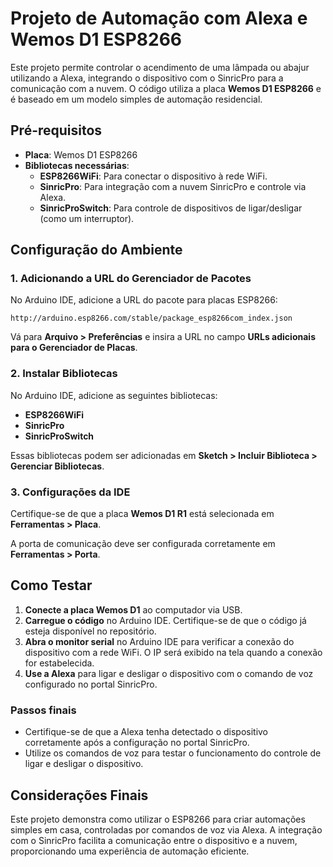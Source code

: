 
# Projeto de Automação com Alexa e Wemos D1 ESP8266

Este projeto permite controlar o acendimento de uma lâmpada ou abajur utilizando a Alexa, integrando o dispositivo com o SinricPro para a comunicação com a nuvem. O código utiliza a placa **Wemos D1 ESP8266** e é baseado em um modelo simples de automação residencial.

## Pré-requisitos

- **Placa**: Wemos D1 ESP8266
- **Bibliotecas necessárias**:
  - **ESP8266WiFi**: Para conectar o dispositivo à rede WiFi.
  - **SinricPro**: Para integração com a nuvem SinricPro e controle via Alexa.
  - **SinricProSwitch**: Para controle de dispositivos de ligar/desligar (como um interruptor).

## Configuração do Ambiente

### 1. Adicionando a URL do Gerenciador de Pacotes

No Arduino IDE, adicione a URL do pacote para placas ESP8266:

```
http://arduino.esp8266.com/stable/package_esp8266com_index.json
```

Vá para **Arquivo > Preferências** e insira a URL no campo **URLs adicionais para o Gerenciador de Placas**.

### 2. Instalar Bibliotecas

No Arduino IDE, adicione as seguintes bibliotecas:

- **ESP8266WiFi**
- **SinricPro**
- **SinricProSwitch**

Essas bibliotecas podem ser adicionadas em **Sketch > Incluir Biblioteca > Gerenciar Bibliotecas**.

### 3. Configurações da IDE

Certifique-se de que a placa **Wemos D1 R1** está selecionada em **Ferramentas > Placa**.

A porta de comunicação deve ser configurada corretamente em **Ferramentas > Porta**.

## Como Testar

1. **Conecte a placa Wemos D1** ao computador via USB.
2. **Carregue o código** no Arduino IDE. Certifique-se de que o código já esteja disponível no repositório.
3. **Abra o monitor serial** no Arduino IDE para verificar a conexão do dispositivo com a rede WiFi. O IP será exibido na tela quando a conexão for estabelecida.
4. **Use a Alexa** para ligar e desligar o dispositivo com o comando de voz configurado no portal SinricPro.

### Passos finais

- Certifique-se de que a Alexa tenha detectado o dispositivo corretamente após a configuração no portal SinricPro.
- Utilize os comandos de voz para testar o funcionamento do controle de ligar e desligar o dispositivo.

## Considerações Finais

Este projeto demonstra como utilizar o ESP8266 para criar automações simples em casa, controladas por comandos de voz via Alexa. A integração com o SinricPro facilita a comunicação entre o dispositivo e a nuvem, proporcionando uma experiência de automação eficiente.
